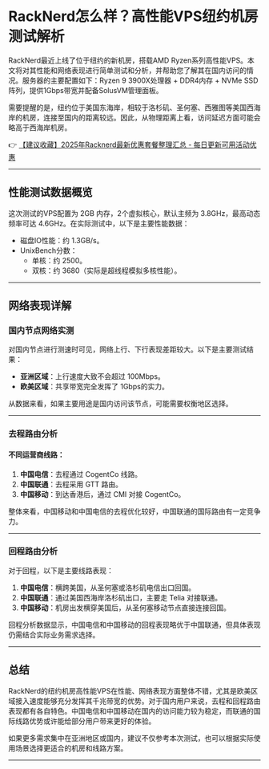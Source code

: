 # RackNerd怎么样？高性能VPS纽约机房测试解析

RackNerd最近上线了位于纽约的新机房，搭载AMD Ryzen系列高性能VPS。本文将对其性能和网络表现进行简单测试和分析，并帮助您了解其在国内访问的情况。服务器的主要配置如下：Ryzen 9 3900X处理器 + DDR4内存 + NVMe SSD阵列，提供1Gbps带宽并配备SolusVM管理面板。

需要提醒的是，纽约位于美国东海岸，相较于洛杉矶、圣何塞、西雅图等美国西海岸的机房，连接至国内的距离较远。因此，从物理距离上看，访问延迟方面可能会略高于西海岸机房。

👉 [【建议收藏】2025年Racknerd最新优惠套餐整理汇总 - 每日更新可用活动优惠](https://bit.ly/Rack_Nerd)

---

## 性能测试数据概览

这次测试的VPS配置为 2GB 内存，2个虚拟核心，默认主频为 3.8GHz，最高动态频率可达 4.6GHz。在实际测试中，以下是主要性能数据：

- 磁盘IO性能：约 1.3GB/s。
- UnixBench分数：
  - 单核：约 2500。
  - 双核：约 3680（实际是超线程模拟多核性能）。

---

## 网络表现详解

### 国内节点网络实测
对国内节点进行测速时可见，网络上行、下行表现差距较大。以下是主要测试结果：
- **亚洲区域**：上行速度大致不会超过 100Mbps。
- **欧美区域**：共享带宽完全发挥了 1Gbps的实力。

从数据来看，如果主要用途是国内访问该节点，可能需要权衡地区选择。

---

### 去程路由分析

#### 不同运营商线路：
1. **中国电信**：去程通过 CogentCo 线路。
2. **中国联通**：去程采用 GTT 路由。
3. **中国移动**：到达香港后，通过 CMI 对接 CogentCo。

整体来看，中国移动和中国电信的去程优化较好，中国联通的国际路由有一定竞争力。

---

### 回程路由分析

对于回程，以下是主要线路表现：
1. **中国电信**：横跨美国，从圣何塞或洛杉矶电信出口回国。
2. **中国联通**：通过美国西海岸洛杉矶出口，主要走 Telia 对接联通。
3. **中国移动**：机房出发横穿美国后，从圣何塞移动节点直接连接回国。

回程分析数据显示，中国电信和中国移动的回程表现略优于中国联通，但具体表现仍需结合实际业务需求选择。

---

## 总结

RackNerd的纽约机房高性能VPS在性能、网络表现方面整体不错，尤其是欧美区域接入速度能够充分发挥其千兆带宽的优势。对于国内用户来说，去程和回程路由表现都有各自特色。中国电信和中国移动在国内的访问能力较为稳定，而联通的国际线路优势或许能给部分用户带来更好的体验。

如果更多需求集中在亚洲地区或国内，建议不仅参考本次测试，也可以根据实际使用场景选择更适合的机房和线路方案。

---